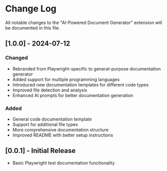 # Change Log

All notable changes to the "AI-Powered Document Generator" extension will be documented in this file.

## [1.0.0] - 2024-07-12

### Changed
- Rebranded from Playwright-specific to general-purpose documentation generator
- Added support for multiple programming languages
- Introduced new documentation templates for different code types
- Improved file detection and analysis
- Enhanced AI prompts for better documentation generation

### Added
- General code documentation template
- Support for additional file types
- More comprehensive documentation structure
- Improved README with better setup instructions

## [0.0.1] - Initial Release
- Basic Playwright test documentation functionality